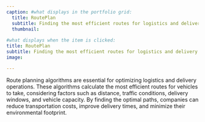 ```yaml
---
caption: #what displays in the portfolio grid:
  title: RoutePlan
  subtitle: Finding the most efficient routes for logistics and delivery
  thumbnail: 
  
#what displays when the item is clicked:
title: RoutePlan
subtitle: Finding the most efficient routes for logistics and delivery
image: 

---
```


Route planning algorithms are essential for optimizing logistics and delivery operations. These algorithms calculate the most efficient routes for vehicles to take, considering factors such as distance, traffic conditions, delivery windows, and vehicle capacity. By finding the optimal paths, companies can reduce transportation costs, improve delivery times, and minimize their environmental footprint.
